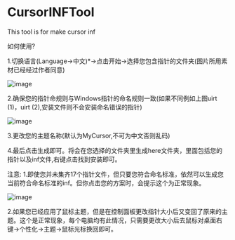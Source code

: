 # CursorINFTool
This tool is for make cursor inf

如何使用?


1.切换语言(Language->中文)*->点击开始->选择您包含指针的文件夹(图片所用素材已经经过作者同意)

![image](https://user-images.githubusercontent.com/98207975/176368142-0445c14f-8500-4d3e-a136-a46180720dfa.png)

2.确保您的指针命规则与Windows指针的命名规则一致(如果不同例如上图uirt (1)，uirt (2),安装文件则不会安装命名错误的指针)

![image](https://user-images.githubusercontent.com/98207975/176363102-140215b1-ff0b-4198-be61-c4fc4a8e08d8.png)

3.更改您的主题名称(默认为MyCursor,不可为中文否则乱码)

4.最后点击生成即可。将会在您选择的文件夹里生成here文件夹，里面包括您的指针以及inf文件,右键点击找到安装即可。

注意:
1.即使您并未集齐17个指针文件，但只要您符合命名标准，依然可以生成您当前符合命名标准的inf。但你点击您的方案时，会提示这个为正常现象。

![image](https://user-images.githubusercontent.com/98207975/176380894-4ab6711b-ecac-4878-8f2b-24ba21ec3833.png)

2.如果您已经应用了鼠标主题，但是在控制面板更改指针大小后又变回了原来的主题。这个是正常现象，每个电脑均有此情况，只需要更改大小后去鼠标对桌面右键->个性化->主题->鼠标光标换回即可。





